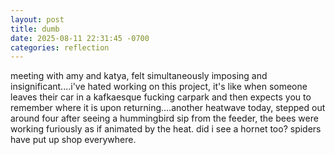 ```yaml
---
layout: post
title: dumb
date: 2025-08-11 22:31:45 -0700
categories: reflection
---
```


meeting with amy and katya, felt simultaneously imposing and insignificant....i've hated working on this project, it's like when someone leaves their car in a kafkaesque fucking carpark and then expects you to remember where it is upon returning....another heatwave today, stepped out around four after seeing a hummingbird sip from the feeder, the bees were working furiously as if animated by the heat. did i see a hornet too? spiders have put up shop everywhere.
